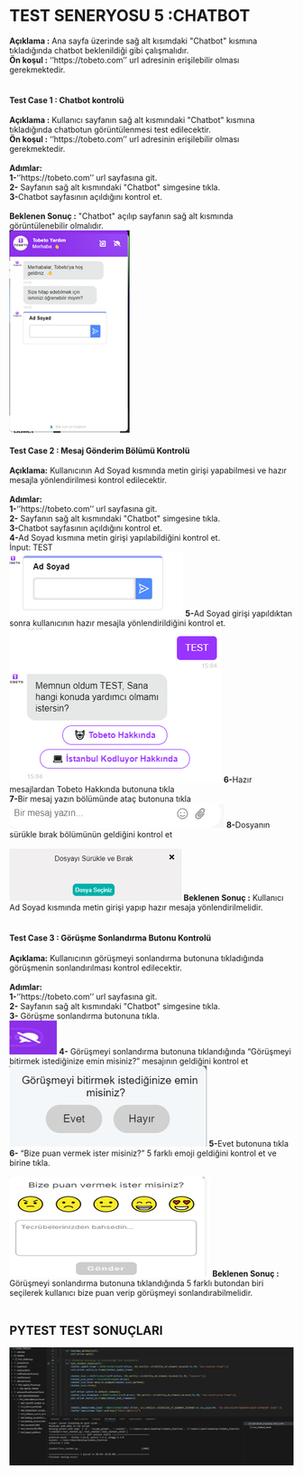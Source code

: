 <h1>TEST SENERYOSU 5 :CHATBOT</h1>
<b>Açıklama :</b>  Ana sayfa üzerinde  sağ alt kısımdaki "Chatbot" kısmına tıkladığında chatbot beklenildiği gibi çalışmalıdır.<br>
<b>Ön koşul :</b> ‘’https://tobeto.com’’ url adresinin erişilebilir olması gerekmektedir.<br><br>

<h4>Test Case 1 : Chatbot kontrolü</h4>
<b>Açıklama :</b> Kullanıcı sayfanın sağ alt kısmındaki "Chatbot" kısmına tıkladığında chatbotun görüntülenmesi test edilecektir.<br>
<b>Ön koşul :</b> ‘’https://tobeto.com’’ url adresinin erişilebilir olması gerekmektedir.<br><br>
<b>Adımlar:</b><br>
<b>1-</b>‘’https://tobeto.com’’ url sayfasına git.<br>
<b>2-</b> Sayfanın sağ alt kısmındaki "Chatbot" simgesine tıkla.<br>
<b>3-</b>Chatbot sayfasının açıldığını kontrol et.<br><br>
<b>Beklenen Sonuç :</b> "Chatbot" açılıp sayfanın sağ alt kısmında görüntülenebilir olmalıdır.<br>
<img src="images/Picture1.png" alt="picture1">                                                             
<h4>Test Case 2 : Mesaj Gönderim Bölümü Kontrolü</h4>
<b>Açıklama:</b> Kullanıcının Ad Soyad kısmında metin girişi yapabilmesi ve hazır mesajla yönlendirilmesi  kontrol edilecektir.<br><br>
<b>Adımlar:</b><br>
<b>1-</b>‘’https://tobeto.com’’ url sayfasına git.<br>
<b>2-</b> Sayfanın sağ alt kısmındaki "Chatbot" simgesine tıkla.<br>
<b>3-</b>Chatbot sayfasının açıldığını kontrol et.<br>
<b>4-</b>Ad Soyad kısmına metin girişi yapılabildiğini kontrol et.<br>
İnput: TEST<br>
<img src="images/Picture2.png" alt="picture2">  
<b>5-</b>Ad Soyad girişi yapıldıktan sonra kullanıcının hazır mesajla yönlendirildiğini kontrol et.<br>
<img src="images/Picture3.png" alt="picture3">  
<b>6-</b>Hazır mesajlardan Tobeto Hakkında butonuna tıkla<br>
<b>7-</b>Bir mesaj yazın bölümünde ataç butonuna tıkla<br>
<img src="images/Picture4.png" alt="picture4">  
<b>8-</b>Dosyanın sürükle bırak bölümünün geldiğini kontrol et<br><br>
<img src="images/Picture5.png" alt="picture5">  
<b>Beklenen Sonuç :</b>  Kullanıcı Ad Soyad kısmında metin girişi yapıp  hazır mesaja yönlendirilmelidir.<br><br>

<h4>Test Case 3 : Görüşme Sonlandırma Butonu Kontrolü</h4>
<b>Açıklama:</b> Kullanıcının görüşmeyi sonlandırma butonuna tıkladığında görüşmenin sonlandırılması kontrol edilecektir.<br><br>
<b>Adımlar:</b><br>
<b>1-</b>‘’https://tobeto.com’’ url sayfasına git.<br>
<b>2-</b> Sayfanın sağ alt kısmındaki "Chatbot" simgesine tıkla.<br>
<b>3-</b> Görüşme sonlandırma butonuna tıkla.<br>
<img src="images/Picture6.png" alt="picture6">   
<b>4-</b> Görüşmeyi sonlandırma butonuna tıklandığında “Görüşmeyi bitirmek istediğinize emin misiniz?” mesajının geldiğini kontrol et<br>
<img src="images/Picture7.png" alt="picture7">  
<b>5-</b>Evet butonuna tıkla<br>
<b>6-</b> “Bize puan vermek ister misiniz?” 5 farklı emoji geldiğini kontrol et ve birine tıkla.<br><br>
<img src="images/Picture8.png" alt="picture8">  
<b>Beklenen Sonuç :</b>  Görüşmeyi sonlandırma butonuna tıklandığında 5 farklı butondan biri seçilerek kullanıcı bize puan verip görüşmeyi sonlandırabilmelidir.<br><br>

<h2>PYTEST TEST SONUÇLARI</h2> 
<img src="images/pytest-result.png" alt="pytest-result">